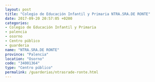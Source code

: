 ```yaml
---
layout: post
title: "Colegio de Educación Infantil y Primaria NTRA.SRA.DE RONTE"
date: 2017-09-20 20:57:05 +0200
categories:
- Colegio de Educación Infantil y Primaria
- palencia
- osorno
- Centro público
- guarderia
name: "NTRA.SRA.DE RONTE"
province: "Palencia"
location: "Osorno"
code: "34001364"
type: "Centro público"
permalink: /guarderias/ntrasrade-ronte.html
---
```

